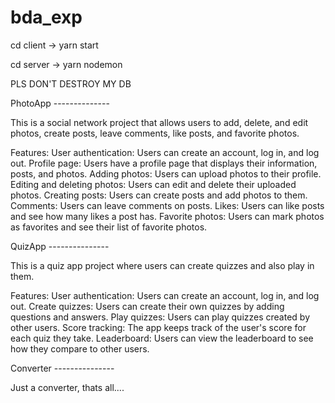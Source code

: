 # bda_exp

cd client -> yarn start

cd server -> yarn nodemon

PLS DON'T DESTROY MY DB

PhotoApp --------------

This is a social network project that allows users to add, delete, and edit photos, create posts, leave comments, like posts, and favorite photos.

Features:
User authentication: Users can create an account, log in, and log out.
Profile page: Users have a profile page that displays their information, posts, and photos.
Adding photos: Users can upload photos to their profile.
Editing and deleting photos: Users can edit and delete their uploaded photos.
Creating posts: Users can create posts and add photos to them.
Comments: Users can leave comments on posts.
Likes: Users can like posts and see how many likes a post has.
Favorite photos: Users can mark photos as favorites and see their list of favorite photos.

QuizApp ---------------

This is a quiz app project where users can create quizzes and also play in them.

Features:
User authentication: Users can create an account, log in, and log out.
Create quizzes: Users can create their own quizzes by adding questions and answers.
Play quizzes: Users can play quizzes created by other users.
Score tracking: The app keeps track of the user's score for each quiz they take.
Leaderboard: Users can view the leaderboard to see how they compare to other users.

Converter  ---------------

Just a converter, thats all....
